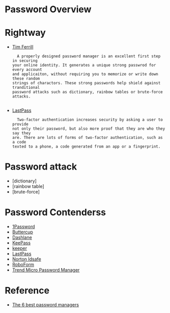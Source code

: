 # Password Overview

# Rightway

  - [Tim Ferrill](https://www.csoonline.com/author/Tim-Ferrill )
   
    ```
      A properly designed password manager is an excellent first step in securing
    your online identity. It generates a unique strong passwrod for every account
    and applicaiton, without requiring you to memorize or write down these random
    strings of charactors. These strong passwords help shield against tranditional
    password attacks such as dictionary, rainbow tables or brute-force attacks.
  
  - [LastPass](https://www.lastpass.com )

    ```
      Two-factor authentication increases security by asking a user to provide
    not only their password, but also more proof that they are who they say they
    are. There are lots of forms of two-factor authentication, such as a code
    texted to a phone, a code generated from an app or a fingerprint.
    ```
 
# Password attack

  - [dictionary]
  - [rainbow table]
  - [brute-force] 

# Password Contenderss

  - [1Password](https://1password.com )
  - [Buttercup](https://buttercup.pw )
  - [Dashlane](https://www.dashlane.com ) 
  - [KeePass](https://keepass.com )
  - [keeper](https://keepersecurity.com )
  - [LastPass](https://lastpoass.com )
  - [Norton Idsafe](https://my.norton.com/extspa/idsafe )
  - [RoboForm](https://roboform.com )
  - [Trend Micro Password Manager](https://www.trendmicro.com/en_us/forHome/products/password-manager.html )

# Reference

  - [The 6 best password managers](https://www.csoonline.com/article/3198507/security/the-6-best-password-managers.html )
